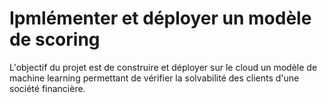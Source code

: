 # Ipmlémenter et déployer un modèle de scoring
L'objectif du projet est de construire et déployer sur le cloud un modèle de machine learning permettant de vérifier la solvabilité des clients d'une société financière.
